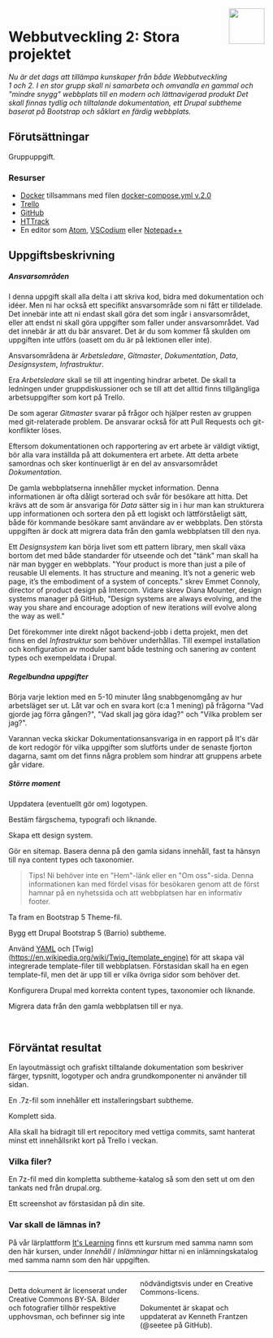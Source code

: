 <header style="float:right;">
  <img src="https://app.tcstenungsund.se/themes/tcapp/images/tc-s-trans.svg" style="width:5em;" />
</header>

# Webbutveckling 2: Stora projektet

*Nu är det dags att tillämpa kunskaper från både Webbutveckling 1 och 2. I en stor grupp skall ni samarbeta och omvandla en gammal och "mindre snygg" webbplats till en modern och lättnavigerad produkt Det skall finnas tydlig och tilltalande dokumentation, ett Drupal subtheme baserat på Bootstrap och såklart en färdig webbplats.*

## Förutsättningar

Gruppuppgift.

### Resurser

* [Docker](https://www.docker.com/) tillsammans med filen [docker-compose.yml v.2.0](https://github.com/seetee/docker/tree/version2.0/drupal)
* [Trello](https://trello.com/)
* [GitHub](https://github.com/)
* [HTTrack](https://www.httrack.com/)
* En editor som [Atom](https://atom.io/), [VSCodium](https://vscodium.com/) eller [Notepad++](https://notepad-plus-plus.org/)

## Uppgiftsbeskrivning

##### Ansvarsområden

I denna uppgift skall alla delta i att skriva kod, bidra med dokumentation och idéer. Men ni har också ett specifikt ansvarsområde som ni fått er tilldelade. Det innebär inte att ni endast skall göra det som ingår i ansvarsområdet, eller att endst ni skall göra uppgifter som faller under ansvarsområdet. Vad det innebär är att du bär ansvaret. Det är du som kommer få skulden om uppgiften inte utförs (oasett om du är på lektionen eller inte).

Ansvarsområdena är _Arbetsledare_, _Gitmaster_, _Dokumentation_, _Data_, _Designsystem_, _Infrastruktur_.

Era _Arbetsledare_ skall se till att ingenting hindrar arbetet. De skall ta ledningen under gruppdiskussioner och se till att det alltid finns tillgängliga arbetsuppgifter som kort på Trello.

De som agerar _Gitmaster_ svarar på frågor och hjälper resten av gruppen med git-relaterade problem. De ansvarar också för att Pull Requests och git-konflikter löses.

Eftersom dokumentationen och rapportering av ert arbete är väldigt viktigt, bör alla vara inställda på att dokumentera ert arbete. Att detta arbete samordnas och sker kontinuerligt är en del av ansvarsområdet _Dokumentation_.

De gamla webbplatserna innehåller mycket information. Denna informationen är ofta dåligt sorterad och svår för besökare att hitta. Det krävs att de som är ansvariga för _Data_ sätter sig in i hur man kan strukturera upp informationen och sortera den på ett logiskt och lättförståeligt sätt, både för kommande besökare samt användare av er webbplats. Den största uppgiften är dock att migrera data från den gamla webbplatsen till den nya.

Ett _Designsystem_ kan börja livet som ett pattern library, men skall växa bortom det med både standarder för utseende och det "tänk" man skall ha när man bygger en webbplats. "Your product is more than just a pile of reusable UI elements. It has structure and meaning. It’s not a generic web page, it’s the embodiment of a system of concepts." skrev Emmet Connoly, director of product design på Intercom. Vidare skrev Diana Mounter, design systems manager på GitHub, "Design systems are always evolving, and the way you share and encourage adoption of new iterations will evolve along the way as well."

Det förekommer inte direkt något backend-jobb i detta projekt, men det finns en del _Infrastruktur_ som behöver underhållas. Till exempel installation och konfiguration av moduler samt både testning och sanering av content types och exempeldata i Drupal.

##### Regelbundna uppgifter

Börja varje lektion med en 5-10 minuter lång snabbgenomgång av hur arbetsläget ser ut. Låt var och en svara kort (c:a 1 mening) på frågorna "Vad gjorde jag förra gången?", "Vad skall jag göra idag?" och "Vilka problem ser jag?".

Varannan vecka skickar Dokumentationsansvariga in en rapport på It's där de kort redogör för vilka uppgifter som slutförts under de senaste fjorton dagarna, samt om det finns några problem som hindrar att gruppens arbete går vidare.

##### Större moment

Uppdatera (eventuellt gör om) logotypen.

Bestäm färgschema, typografi och liknande.

Skapa ett design system.

Gör en sitemap. Basera denna på den gamla sidans innehåll, fast ta hänsyn till nya content types och taxonomier.

> Tips! Ni behöver inte en "Hem"-länk eller en "Om oss"-sida. Denna informationen kan med fördel visas för besökaren genom att de först hamnar på en nyhetssida och att webbplatsen har en informativ footer.

Ta fram en Bootstrap 5 Theme-fil.

Bygg ett Drupal Bootstrap 5 (Barrio) subtheme.

Använd [YAML](https://en.wikipedia.org/wiki/YAML) och [Twig](https://en.wikipedia.org/wiki/Twig_(template_engine) för att skapa väl integrerade template-filer till webbplatsen. Förstasidan skall ha en egen template-fil, men det är upp till er vilka övriga sidor som behöver det.

Konfigurera Drupal med korrekta content types, taxonomier och liknande.

Migrera data från den gamla webbplatsen till er nya.

<div style="page-break-after: always;">&nbsp;</div>

## Förväntat resultat

En layoutmässigt och grafiskt tilltalande dokumentation som beskriver färger, typsnitt, logotyper och andra grundkomponenter ni använder till sidan.

En .7z-fil som innehåller ett installeringsbart subtheme.

Komplett sida.

Alla skall ha bidragit till ert repocitory med vettiga commits, samt hanterat minst ett innehållsrikt kort på Trello i veckan.


### Vilka filer?

En 7z-fil med din kompletta subtheme-katalog så som den sett ut om den tankats ned från drupal.org.

Ett screenshot av förstasidan på din site.

### Var skall de lämnas in?

På vår lärplattform [It's Learning](https://stenungsund.itslearning.com/) finns ett kursrum med samma namn som den här kursen, under *Innehåll* / *Inlämningar* hittar ni en inlämningskatalog med samma namn som den här uppgiften.

---

<footer style="columns: 2">
  <p>Detta dokument är licenserat under Creative Commons BY-SA. Bilder och fotografier tillhör respektive upphovsman, och befinner sig inte nödvändigtsvis under en Creative Commons-licens.</p>
  <p>Dokumentet är skapat och uppdaterat av Kenneth Frantzen (@seetee på GitHub).</p>
</footer>
